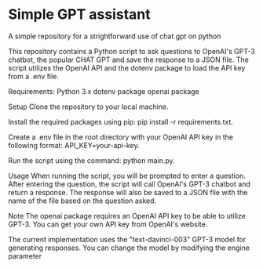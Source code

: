 # Simple GPT assistant

A simple repository for a strightforward use of chat gpt on python

This repository contains a Python script to ask questions to OpenAI's GPT-3 chatbot, the popular CHAT GPT and save the response to a JSON file. The script utilizes the OpenAI API and the dotenv package to load the API key from a .env file.

Requirements:
Python 3.x
dotenv package
openai package

Setup
Clone the repository to your local machine.

Install the required packages using pip: pip install -r requirements.txt.

Create a .env file in the root directory with your OpenAI API key in the following format: API_KEY=your-api-key.

Run the script using the command: python main.py.

Usage
When running the script, you will be prompted to enter a question. After entering the question, the script will call OpenAI's GPT-3 chatbot and return a response. The response will also be saved to a JSON file with the name of the file based on the question asked.

Note
The openai package requires an OpenAI API key to be able to utilize GPT-3. You can get your own API key from OpenAI's website.

The current implementation uses the "text-davinci-003" GPT-3 model for generating responses. You can change the model by modifying the engine parameter
